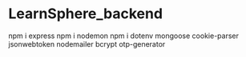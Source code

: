 # LearnSphere_backend
npm i express
npm i nodemon
 npm i dotenv
 mongoose
 cookie-parser
 jsonwebtoken
 nodemailer
 bcrypt
 otp-generator
